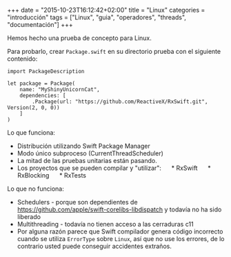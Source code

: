 +++
date = "2015-10-23T16:12:42+02:00"
title = "Linux"
categories = "introducción"
tags = ["Linux", "guia", "operadores", "threads", "documentación"]
+++

Hemos hecho una prueba de concepto para Linux.

Para probarlo, crear `Package.swift` en su directorio prueba con el siguiente contenido:

```
import PackageDescription

let package = Package(
    name: "MyShinyUnicornCat",
    dependencies: [
        .Package(url: "https://github.com/ReactiveX/RxSwift.git", Version(2, 0, 0))
    ]
)
```

Lo que funciona:
* Distribución utilizando Swift Package Manager
* Modo único subproceso (CurrentThreadScheduler)
* La mitad de las pruebas unitarias están pasando.
* Los proyectos que se pueden compilar y "utilizar":
     * RxSwift
     * RxBlocking
     * RxTests

Lo que no funciona:
* Schedulers - porque son dependientes de https://github.com/apple/swift-corelibs-libdispatch y todavía no ha sido liberado
* Multithreading - todavía no tienen acceso a las cerraduras c11
* Por alguna razón parece que Swift compilador genera código incorrecto cuando se utiliza `ErrorType` sobre `Linux`, así que no use los errores, de lo contrario usted puede conseguir accidentes extraños.
